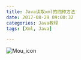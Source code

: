 ```yaml
---
title: Java读取xml的四种方法
date: 2017-08-29 09:00:32
categories: Java教程
tags: [Xml, Java]

---
```

![Mou_icon](https://timgsa.baidu.com/timg?image&quality=80&size=b9999_10000&sec=1504591979&di=824fcfd7128d5ad20dd69bbc4468939f&imgtype=jpg&er=1&src=http%3A%2F%2Fpic.58pic.com%2F58pic%2F15%2F47%2F25%2F80X58PICKu7_1024.png)
<!-- more -->
